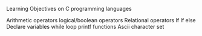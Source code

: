 Learning Objectives on C programming languages

Arithmetic operators
logical/boolean operators
Relational operators
If 
If else
Declare variables
while loop
printf functions
Ascii character set

